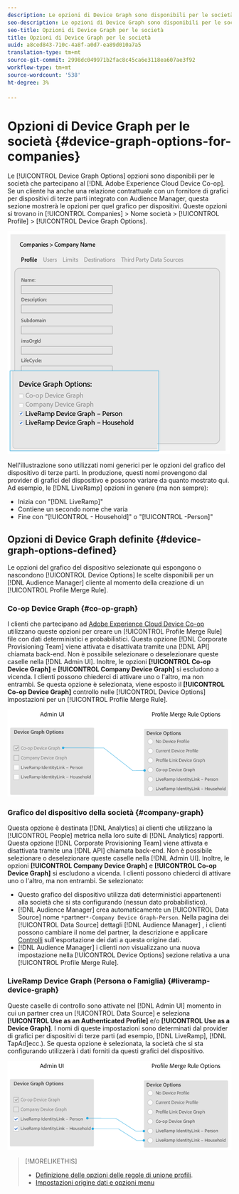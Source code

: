```yaml
---
description: Le opzioni di Device Graph sono disponibili per le società che partecipano ad Adobe Experience Cloud Device Co-op. Se un cliente ha anche una relazione contrattuale con un fornitore di grafici per dispositivi di terze parti integrato con  Audience Manager, questa sezione mostrerà le opzioni per quel grafico per dispositivi. Queste opzioni si trovano in Società > Nome società > Profilo > Opzioni di Device Graph.
seo-description: Le opzioni di Device Graph sono disponibili per le società che partecipano ad Adobe Experience Cloud Device Co-op. Se un cliente ha anche una relazione contrattuale con un fornitore di grafici per dispositivi di terze parti integrato con  Audience Manager, questa sezione mostrerà le opzioni per quel grafico per dispositivi. Queste opzioni si trovano in Società > Nome società > Profilo > Opzioni di Device Graph.
seo-title: Opzioni di Device Graph per le società
title: Opzioni di Device Graph per le società
uuid: a8ced843-710c-4a8f-a0d7-ea89d010a7a5
translation-type: tm+mt
source-git-commit: 2998dc049971b2fac8c45ca6e3118ea607ae3f92
workflow-type: tm+mt
source-wordcount: '538'
ht-degree: 3%

---
```



# Opzioni di Device Graph per le società {#device-graph-options-for-companies}

Le [!UICONTROL Device Graph Options] opzioni sono disponibili per le società che partecipano al [!DNL Adobe Experience Cloud Device Co-op]. Se un cliente ha anche una relazione contrattuale con un fornitore di grafici per dispositivi di terze parti integrato con  Audience Manager, questa sezione mostrerà le opzioni per quel grafico per dispositivi. Queste opzioni si trovano in [!UICONTROL Companies] > Nome società > [!UICONTROL Profile] > [!UICONTROL Device Graph Options].

![](assets/adminUIdataSource.png)

Nell&#39;illustrazione sono utilizzati nomi generici per le opzioni del grafico del dispositivo di terze parti. In produzione, questi nomi provengono dal provider di grafici del dispositivo e possono variare da quanto mostrato qui. Ad esempio, le [!DNL LiveRamp] opzioni in genere (ma non sempre):

* Inizia con &quot;[!DNL LiveRamp]&quot;
* Contiene un secondo nome che varia
* Fine con &quot;[!UICONTROL - Household]&quot; o &quot;[!UICONTROL -Person]&quot;

## Opzioni di Device Graph definite {#device-graph-options-defined}

Le opzioni del grafico del dispositivo selezionate qui espongono o nascondono [!UICONTROL Device Options] le scelte disponibili per un [!DNL Audience Manager] cliente al momento della creazione di un [!UICONTROL Profile Merge Rule].

### Co-op Device Graph {#co-op-graph}

I clienti che partecipano ad [Adobe Experience Cloud Device Co-op](https://marketing.adobe.com/resources/help/en_US/mcdc/) utilizzano queste opzioni per creare un [!UICONTROL Profile Merge Rule] file con dati [](https://marketing.adobe.com/resources/help/en_US/mcdc/mcdc-links.html)deterministici e probabilistici. Questa opzione [!DNL Corporate Provisioning Team] viene attivata e disattivata tramite una [!DNL API] chiamata back-end. Non è possibile selezionare o deselezionare queste caselle nella [!DNL Admin UI]. Inoltre, le opzioni **[!UICONTROL Co-op Device Graph]** e **[!UICONTROL Company Device Graph]** si escludono a vicenda. I clienti possono chiederci di attivare uno o l&#39;altro, ma non entrambi. Se questa opzione è selezionata, viene esposto il **[!UICONTROL Co-op Device Graph]** controllo nelle [!UICONTROL Device Options] impostazioni per un [!UICONTROL Profile Merge Rule].

![](assets/adminUI1.png)

### Grafico del dispositivo della società {#company-graph}

Questa opzione è destinata [!DNL Analytics] ai clienti che utilizzano la [!UICONTROL People] metrica nella loro suite di [!DNL Analytics] rapporti. Questa opzione [!DNL Corporate Provisioning Team] viene attivata e disattivata tramite una [!DNL API] chiamata back-end. Non è possibile selezionare o deselezionare queste caselle nella [!DNL Admin UI]. Inoltre, le opzioni **[!UICONTROL Company Device Graph]** e **[!UICONTROL Co-op Device Graph]** si escludono a vicenda. I clienti possono chiederci di attivare uno o l&#39;altro, ma non entrambi. Se selezionato:

* Questo grafico del dispositivo utilizza dati deterministici appartenenti alla società che si sta configurando (nessun dato probabilistico).
* [!DNL Audience Manager] crea automaticamente un [!UICONTROL Data Source] nome `*`partner`*-Company Device Graph-Person`. Nella pagina dei [!UICONTROL Data Source] dettagli [!DNL Audience Manager] , i clienti possono cambiare il nome del partner, la descrizione e applicare [Controlli](https://marketing.adobe.com/resources/help/en_US/aam/c_dec.html) sull&#39;esportazione dei dati a questa origine dati.
* [!DNL Audience Manager] i clienti *non* visualizzano una nuova impostazione nella [!UICONTROL Device Options] sezione relativa a una [!UICONTROL Profile Merge Rule].

### LiveRamp Device Graph (Persona o Famiglia) {#liveramp-device-graph}

Queste caselle di controllo sono attivate nel [!DNL Admin UI] momento in cui un partner crea un [!UICONTROL Data Source] e seleziona **[!UICONTROL Use as an Authenticated Profile]** e/o **[!UICONTROL Use as a Device Graph]**. I nomi di queste impostazioni sono determinati dal provider di grafici per dispositivi di terze parti (ad esempio, [!DNL LiveRamp], [!DNL TapAd]ecc.). Se questa opzione è selezionata, la società che si sta configurando utilizzerà i dati forniti da questi grafici del dispositivo.

![](assets/adminUI2.png)

>[!MORELIKETHIS]
>
>* [Definizione delle opzioni delle regole di unione profili](https://marketing.adobe.com/resources/help/en_US/aam/merge-rule-definitions.html).
>* [Impostazioni origine dati e opzioni menu](https://marketing.adobe.com/resources/help/en_US/aam/datasource-settings-definitions.html)

